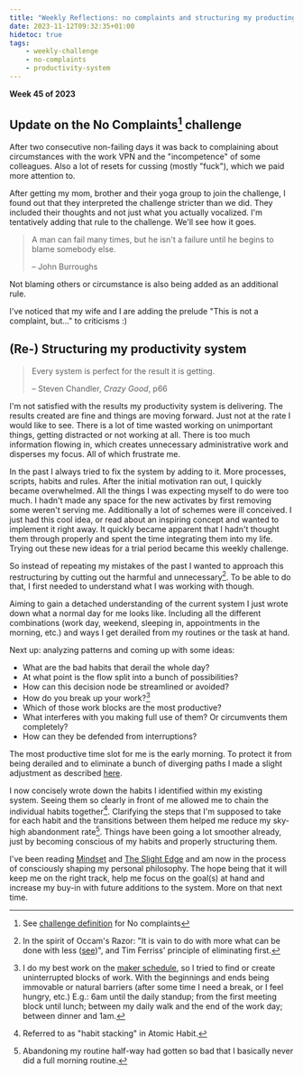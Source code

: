 ```yaml
---
title: "Weekly Reflections: no complaints and structuring my producting system"
date: 2023-11-12T09:32:35+01:00
hidetoc: true
tags:
    - weekly-challenge
    - no-complaints
    - productivity-system
---
```


**Week 45 of 2023**

## Update on the No Complaints[^nocomplaints] challenge

After two consecutive non-failing days it was back to complaining about
circumstances with the work VPN and the "incompetence" of some colleagues.
Also a lot of resets for cussing (mostly "fuck"), which we paid more attention to.

After getting my mom, brother and their yoga group to join the challenge, I
found out that they interpreted the challenge stricter than we did.
They included their thoughts and not just what you actually vocalized.
I'm tentatively adding that rule to the challenge. We'll see how it goes.

> A man can fail many times, but he isn't a failure until he begins to blame
> somebody else.
>
> – John Burroughs

Not blaming others or circumstance is also being added as an additional rule.

I've noticed that my wife and I are adding the prelude "This is not a complaint,
but…" to criticisms :)

## (Re-) Structuring my productivity system

> Every system is perfect for the result it is getting.
>
> – Steven Chandler, *Crazy Good*, p66

I'm not satisfied with the results my productivity system is delivering.
The results created are fine and things are moving forward.
Just not at the rate I would like to see.
There is a lot of time wasted working on unimportant things, getting
distracted or not working at all.
There is too much information flowing in, which creates unnecessary
administrative work and disperses my focus.
All of which frustrate me.

In the past I always tried to fix the system by adding to it.
More processes, scripts, habits and rules.
After the initial motivation ran out, I quickly became overwhelmed.
All the things I was expecting myself to do were too much.
I hadn't made any space for the new activates by first removing some weren't serving me.
Additionally a lot of schemes were ill conceived.
I just had this cool idea, or read about an inspiring concept and wanted to implement
it right away.
It quickly became apparent that I hadn't thought them through properly and spent
the time integrating them into my life.
Trying out these new ideas for a trial period became this weekly challenge.

So instead of repeating my mistakes of the past I wanted to approach this
restructuring by cutting out the harmful and unnecessary[^occ].
To be able to do that, I first needed to understand what I was working with though.

Aiming to gain a detached understanding of the current system I just wrote down what a
normal day for me looks like. Including all the different combinations (work day,
weekend, sleeping in, appointments in the morning, etc.) and ways I get derailed
from my routines or the task at hand.

Next up: analyzing patterns and coming up with some ideas:
- What are the bad habits that derail the whole day?
- At what point is the flow split into a bunch of possibilities?
- How can this decision node be streamlined or avoided?
- How do you break up your work?[^bw]
- Which of those work blocks are the most productive?
- What interferes with you making full use of them? Or circumvents them
completely?
- How can they be defended from interruptions?

The most productive time slot for me is the early morning.
To protect it from being derailed and to eliminate a bunch of diverging paths I
made a slight adjustment as described [here](/blog/weekly-challenge-2023-44/).

I now concisely wrote down the habits I identified within my existing system.
Seeing them so clearly in front of me allowed me to chain the individual habits
together[^hs]. Clarifying the steps that I'm supposed to take for each habit and
the transitions between them helped me reduce my sky-high abandonment rate[^1].
Things have been going a lot smoother already, just by becoming conscious
of my habits and properly structuring them.

I've been reading [Mindset](https://www.goodreads.com/book/show/40745.Mindset)
and [The Slight Edge](https://www.goodreads.com/book/show/590652.The_Slight_Edge) and am now
in the process of consciously shaping my personal philosophy.
The hope being that it will keep me on the right track, help me focus on the
goal(s) at hand and increase my buy-in with future additions to the system.
More on that next time.

[^hs]: Referred to as "habit stacking" in Atomic Habit.
[^1]: Abandoning my routine half-way had gotten so bad that I basically never did a
    full morning routine.
[^bw]: I do my best work on the [maker schedule](https://paulgraham.com/makersschedule.html), so I
    tried to find or create uninterrupted blocks of work.
    With the beginnings and ends being immovable
    or natural barriers (after some time I need a break, or I feel hungry, etc.)
    E.g.: 6am until the daily standup; from the first meeting block until lunch;
    between my daily walk and the end of the work day; between dinner and 1am.
[^occ]: In the spirit of Occam's Razor: "It is vain to do with more what can
be done with less ([see](https://en.wikipedia.org/wiki/Occam's_razor))", and Tim Ferriss' principle of eliminating first.
[^nocomplaints]: See [challenge definition](/blog/weekly-challenge-2023-43) for No complaints
